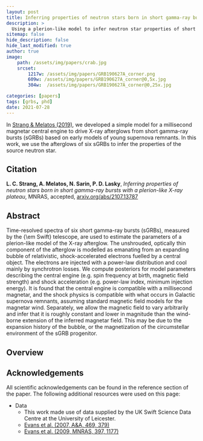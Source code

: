 ```yaml
---
layout: post
title: Inferring properties of neutron stars born in short gamma-ray bursts with a plerion-like X-ray plateau
description: >
  Using a plerion-like model to infer neutron star properties of short gamma-ray bursts with an X-ray plateau
sitemap: false
hide_description: false
hide_last_modified: true
author: true
image: 
    path: /assets/img/papers/crab.jpg
    srcset:
        1217w: /assets/img/papers/GRB190627A_corner.png
        609w: /assets/img/papers/GRB190627A_corner@0,5x.jpg 
        304w:  /assets/img/papers/GRB190627A_corner@0,25x.jpg 

categories: [papers]
tags: [grbs, phd] 
date: 2021-07-28
---
```


In [Strang & Melatos (2019)](papers/2019-07-02-StrangMelatos19), we developed a simple model for a millisecond magnetar central engine to drive X-ray afterglows from short gamma-ray bursts (sGRBs) based on early models of young supernova remnants. 
In this work, we use the afterglows of six sGRBs to infer the properties of the source neutron star.


## Citation
**L. C. Strang, A. Melatos, N. Sarin, P. D. Lasky**, *Inferring properties of neutron stars born in short gamma-ray bursts with a plerion-like X-ray plateau*, MNRAS, accepted, [arxiv.org/abs/2107.13787](https://arxiv.org/abs/2107.13787)

## Abstract
Time-resolved spectra of six short gamma-ray bursts (sGRBs), measured by the {\em Swift} telescope, are used to estimate the parameters of a plerion-like model of the X-ray afterglow. The unshrouded, optically thin component of the afterglow is modelled as emanating from an expanding bubble of relativistic, shock-accelerated electrons fuelled by a central object. The electrons are injected with a power-law distribution and cool mainly by synchrotron losses. We compute posteriors for model parameters describing the central engine (e.g. spin frequency at birth, magnetic field strength) and shock acceleration (e.g. power-law index, minimum injection energy). It is found that the central engine is compatible with a millisecond magnetar, and the shock physics is compatible with what occurs in Galactic supernova remnants, assuming standard magnetic field models for the magnetar wind. Separately, we allow the magnetic field to vary arbitrarily and infer that it is roughly constant and lower in magnitude than the wind-borne extension of the inferred magnetar field. This may be due to the expansion history of the bubble, or the magnetization of the circumstellar environment of the sGRB progenitor. 

## Overview
<!-- ##### The observations -->

<!-- <figure> -->
<!-- <img src="/assets/img/papers/GRB130603B_data_lc.png" alt="Observed X-ray flux for GRB130603B" style="float:right;width:50%"/> -->
<!-- <figcaption style="text-align:right;position:static;float:right;width:51%"><b>Figure 1.1:</b> 0.3 keV -- 10 keV observations of GRB130603B by <a href="https://www.swift.ac.uk/xrt_curves/"><i>Swift</i></a>. </figcaption> -->
<!-- </figure>  -->


<!-- sGRBs are extremely bright, transient sources of light which last only a couple of seconds in the gamma-ray spectrum.  -->
<!-- Many sGRBs display an extended afterglow at longer wavelengths.  -->
<!-- In the case of X-rays, the afterglow sometimes takes the shape of a `plateau' (Fig. 1). -->
<!-- A typical X-ray plateau has three components: an initial decline, a plateau phase lasting from 10 s to $$10^5$$ s, and a final decline.  -->
<!-- The last two phases are shown in Figure 1. for GRB130603B. -->
<!-- The source of the plateau is widely debated in the community for several years, but no consensus has yet been reached. -->



<!-- ##### The physics -->

<!-- One popular class of models proposes that the prolonged emission in the X-ray band is evidence of ongoing energy injection from a central engine.  -->
<!-- The most likely culprit is a millisecond magnetar: a highly magnetized, rapidly rotating neutron star. -->
<!-- In this scenario, the rotational energy of the star is extracted via magnetic dipole braking and becomes the observed X-ray emission.  -->
<!-- At a high level, this is similar to early models of young pulsar wind nebulae, in particular the Crab nebula (Fig. 2.1). -->
<!-- This work explores the possibility that the mechanism driving X-ray production following sGRBs may be similar to that driving X-ray production in pulsar wind nebulae. -->

<!-- <figure> -->
<!-- <img src="/assets/img/papers/crab.jpg" alt="Observed X-ray flux for GRB130603B" style="width:60%"/> -->
<!-- <figcaption> <b>Fig. 2.1:</b> Composite image of the Crab nebula combining data from Hubble (optical wavelengths; red) and Chandra (X-rays; blue). Image via <a href="https://en.wikipedia.org/wiki/Crab_Nebula">Wikipedia</a>.</figcaption> -->
<!-- </figure>  -->

<!-- What, then, is the physics? -->
<!-- We assume that the merger leaves behind a rapidly rotating neutron star, which brakes electromagnetically as it emits a magnetized leptonic wind. -->
<!-- As the pulsar spins down, its rotational energy is converted into a mixture of mechanical and electromagnetic energy flux. -->
<!-- The interaction of the wind with the surrounding environment launches a reverse shock back into the wind, creating a 'bubble' of electrons just behind the shock.  -->
<!-- In the full [paper](https://arxiv.org/abs/1906.02877), we explore the evolution of the electron distribution function *N(E,t)* under the effects of synchrotron radiation, adiabatic expansion, and the injection of new electrons as the reverse shock propagates into the wind.  -->
<!-- We solve the partial differential equation governing the system and use *N(E,t)* to infer the synchrotron luminosity and spectrum as a function of time. -->


<!-- ##### The data -->

<!-- <figure> -->
<!-- <img src="/assets/img/papers/GRB130603B_lc.png" alt="Observed X-ray flux for GRB130603B" style="float:right;width:50%"/> -->
<!-- <figcaption style="text-align:right;position:static;float:right;width:51%"><b>Figure 3.1:</b> 0.3 keV -- 10 keV observations of GRB130603B by <a href="https://www.swift.ac.uk/xrt_curves/"><i>Swift</i></a> (black crosses) and a sample light curve produced by our model (blue curve). </figcaption> -->
<!-- </figure>  -->


<!-- The goal of this work is to see if this simple model summarized above can produce light-curves similar to those observed following sGRBs. -->
<!-- The answer, as seen in Figure 3.1, is yes.  -->
<!-- The black crosses are observations of GRB130603B taken by the Neils Gehrels <a href="https://www.swift.ac.uk/xrt_curves/"><i>Swift</i></a> telescope, identical to Figure 1.1. -->
<!-- The blue curve is a sample light curve produced by our model. -->
<!-- Crucially, the blue curve is not a best-fit curve, but simply a sample curve produced using hand-chosen millisecond magnetar parameters.  -->
<!-- This is as much as we could reasonably expect from this simple model, but in the full [paper](https://arxiv.org/abs/1906.02877) we manage to reproduce additional observational features in the light curves. -->
<!-- In [Strang et al (2021)](SMSL21), we go a step further, using the spectra of six sGRBs to infer the parameters of the central engine driving the emission.  -->



<!-- ##### Take-home message -->

<!-- If a millisecond magnetar survives the sGRB, the relativistic outflow can be modelled using a simple model similar to early models of young supernova remnants.  -->
<!-- However, a more mature model is needed to see if this idea is competitive with established afterglow models in the field.  -->

## Acknowledgements

All scientific acknowledgements can be found in the reference section of the paper.
The following additional resources were used on this page:

<!-- * Fig 2.1: Composite image of the Crab nebula combining data from Hubble (optical wavelengths; red) and Chandra (X-rays; blue). Image via <a href="https://en.wikipedia.org/wiki/Crab_Nebula">Wikipedia</a> -->
* Data
    * This work made use of data supplied by the UK Swift Science Data Centre at the University of Leicester.
    * [Evans et al. (2007, A&A, 469, 379)](https://ui.adsabs.harvard.edu/abs/2007A%26A...469..379E/abstract)
    * [Evans et al. (2009, MNRAS, 397, 1177)](https://ui.adsabs.harvard.edu/abs/2009MNRAS.397.1177E/abstract)
